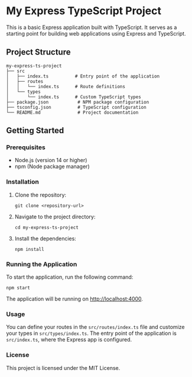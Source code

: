 # My Express TypeScript Project

This is a basic Express application built with TypeScript. It serves as a starting point for building web applications using Express and TypeScript.

## Project Structure

```
my-express-ts-project
├── src
│   ├── index.ts          # Entry point of the application
│   ├── routes
│   │   └── index.ts      # Route definitions
│   └── types
│       └── index.ts      # Custom TypeScript types
├── package.json           # NPM package configuration
├── tsconfig.json          # TypeScript configuration
└── README.md              # Project documentation
```

## Getting Started

### Prerequisites

- Node.js (version 14 or higher)
- npm (Node package manager)

### Installation

1. Clone the repository:

      ```
      git clone <repository-url>
      ```

2. Navigate to the project directory:

      ```
      cd my-express-ts-project
      ```

3. Install the dependencies:

      ```
      npm install
      ```

### Running the Application

To start the application, run the following command:

```
npm start
```

The application will be running on [http://localhost:4000](http://localhost:4000).

### Usage

You can define your routes in the `src/routes/index.ts` file and customize your types in `src/types/index.ts`. The entry point of the application is `src/index.ts`, where the Express app is configured.

### License

This project is licensed under the MIT License.
